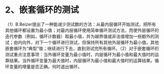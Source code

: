 # 2、嵌套循环的测试

（1）B.Beizer提出了一种能减少测试数的方法：从最内层循环开始测试，把所有其他循环都设置为最小值；对最内层循环使用简单循环测试方法，而使外层循环的迭代参数（例如，循环计数器）取最小值，并为越界值或非法值增加一些额外的测试；由内向外，对下一个循环进行测试，但保持所有其他外层循环为最小值，其他嵌套循环为“典型”值；继续进行下去，直到测试完所有循环。（2）对于嵌套循环的测试重点注意事项：当外循环变量为最小值时，内层循环为最小值和最大值时的运算结果。当外循环变量为最大值时，内层循环为最小值和最大值时的运算结果。循环变量的增量是否正确。何时退出循环。